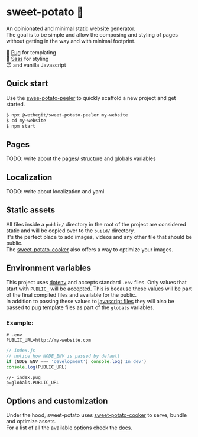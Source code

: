 # sweet-potato 🍠
An opinionated and minimal static website generator.  
The goal is to be simple and allow the composing and styling of pages without getting in the way and with minimal footprint.  

🐶    [Pug](https://pugjs.org/api/getting-started.html) for templating  
🎨    [Sass](https://sass-lang.com/) for styling  
😇    and vanilla Javascript

## Quick start
Use the [swee-potato-peeler](https://github.com/wethegit/sweet-potato/tree/main/peeler) to quickly scaffold a new project and get started.
```sh
$ npx @wethegit/sweet-potato-peeler my-website
$ cd my-website
$ npm start
```

## Pages
TODO: write about the pages/ structure and globals variables

## Localization
TODO: write about localization and yaml

## Static assets
All files inside a `public/` directory in the root of the project are considered static and will be copied over to the `build/` directory.  
It's the perfect place to add images, videos and any other file that should be public.  
The [sweet-potato-cooker](https://github.com/wethegit/sweet-potato/blob/main/cooker/README.md#compressing-and-optimizing-assets) also offers a way to optimize your images.  

## Environment variables
This project uses [dotenv](https://github.com/motdotla/dotenv) and accepts standard `.env` files. 
Only values that start with `PUBLIC_` will be accepted. This is because these values will be part of the final compiled files and available for the public.  
In addition to passing these values to [javascript files](https://esbuild.github.io/api/#define) they will also be passed to pug template files as part of the `globals` variables.  

### Example:  
```
# .env
PUBLIC_URL=http://my-website.com
```
```js
// index.js
// notice how NODE_ENV is passed by default
if (NODE_ENV === 'development') console.log('In dev')
console.log(PUBLIC_URL)
```
```pug
//- index.pug
p=globals.PUBLIC_URL
```

## Options and customization
Under the hood, sweet-potato uses [sweet-potato-cooker](https://github.com/wethegit/sweet-potato/tree/main/cooker) to serve, bundle and optimize assets.  
For a list of all the available options check the [docs](https://github.com/wethegit/sweet-potato/tree/main/cooker#config).
